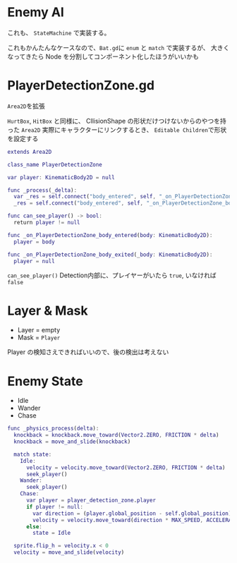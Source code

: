 # Enemy AI

これも、 `StateMachine` で実装する。

これもかんたんなケースなので、`Bat.gd`に
`enum` と `match` で実装するが、
大きくなってきたら Node を分割してコンポーネント化したほうがいいかも


# PlayerDetectionZone.gd

`Area2D`を拡張

`HurtBox`, `HitBox` と同様に、
CllisionShape の形状だけつけないからのやつを持った `Area2D`
実際にキャラクターにリンクするとき、 `Editable Children`で形状を設定する


```gd
extends Area2D

class_name PlayerDetectionZone

var player: KinematicBody2D = null

func _process(_delta):
  var _res = self.connect("body_entered", self, "_on_PlayerDetectionZone_body_entered")
  _res = self.connect("body_entered", self, "_on_PlayerDetectionZone_body_exited")

func can_see_player() -> bool:
  return player != null

func _on_PlayerDetectionZone_body_entered(body: KinematicBody2D):
  player = body

func _on_PlayerDetectionZone_body_exited(_body: KinematicBody2D):
  player = null
```

`can_see_player()`
Detection内部に、プレイヤーがいたら `true`, いなければ `false`

# Layer & Mask
- Layer = empty
- Mask = `Player`

Player の検知さえできればいいので、後の検出は考えない


# Enemy State

- Idle
- Wander
- Chase

```gd
func _physics_process(delta):
  knockback = knockback.move_toward(Vector2.ZERO, FRICTION * delta)
  knockback = move_and_slide(knockback)

  match state:
    Idle:
      velocity = velocity.move_toward(Vector2.ZERO, FRICTION * delta)
      seek_player()
    Wander:
      seek_player()
    Chase:
      var player = player_detection_zone.player
      if player != null:
        var direction = (player.global_position - self.global_position).normalized()
        velocity = velocity.move_toward(direction * MAX_SPEED, ACCELERATION * delta)
      else:
        state = Idle

  sprite.flip_h = velocity.x < 0
  velocity = move_and_slide(velocity)
```